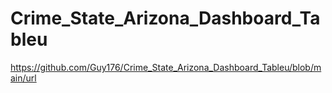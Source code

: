 # Crime_State_Arizona_Dashboard_Tableu
https://github.com/Guy176/Crime_State_Arizona_Dashboard_Tableu/blob/main/url

